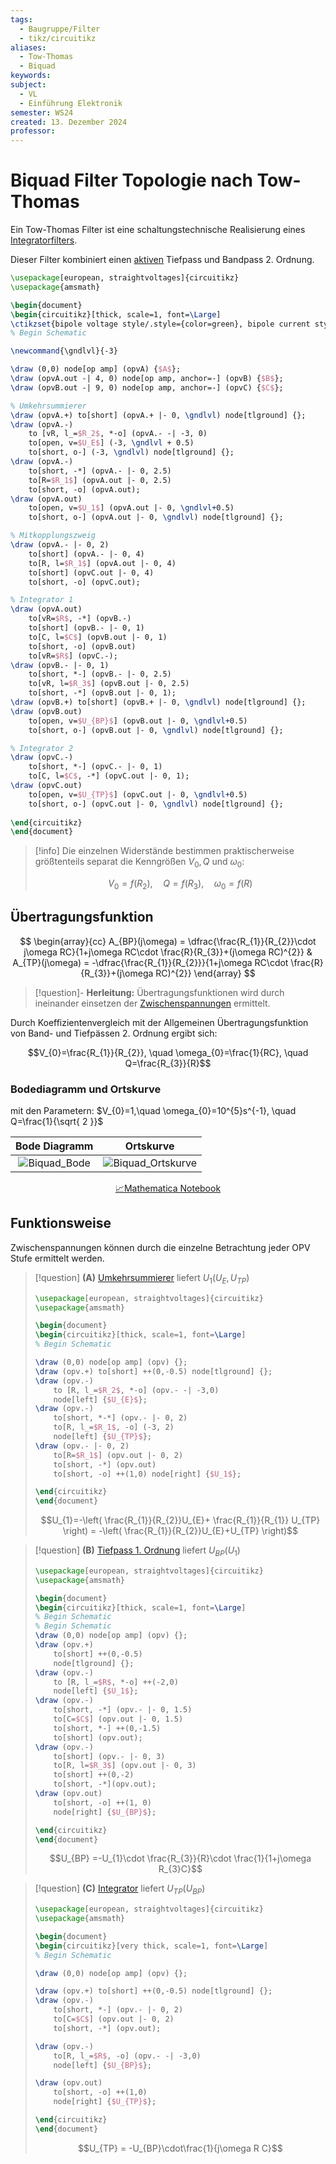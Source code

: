 ```yaml
---
tags:
  - Baugruppe/Filter
  - tikz/circuitikz
aliases:
  - Tow-Thomas
  - Biquad
keywords: 
subject:
  - VL
  - Einführung Elektronik
semester: WS24
created: 13. Dezember 2024
professor:
---
```

 

# Biquad Filter Topologie nach Tow-Thomas

Ein Tow-Thomas Filter ist eine schaltungstechnische Realisierung eines [Integratorfilters](OPV-Integrator.md#Integratorfilter).

Dieser Filter kombiniert einen [aktiven](Aktiver%20Filter.md) Tiefpass und Bandpass 2. Ordnung.

```tikz
\usepackage[european, straightvoltages]{circuitikz}
\usepackage{amsmath}

\begin{document}
\begin{circuitikz}[thick, scale=1, font=\Large]
\ctikzset{bipole voltage style/.style={color=green}, bipole current style/.style={color=red}}
% Begin Schematic

\newcommand{\gndlvl}{-3}

\draw (0,0) node[op amp] (opvA) {$A$};
\draw (opvA.out -| 4, 0) node[op amp, anchor=-] (opvB) {$B$};
\draw (opvB.out -| 9, 0) node[op amp, anchor=-] (opvC) {$C$};

% Umkehrsummierer
\draw (opvA.+) to[short] (opvA.+ |- 0, \gndlvl) node[tlground] {};
\draw (opvA.-)
    to [vR, l_=$R_2$, *-o] (opvA.- -| -3, 0)
    to[open, v=$U_E$] (-3, \gndlvl + 0.5)
    to[short, o-] (-3, \gndlvl) node[tlground] {};
\draw (opvA.-)
    to[short, -*] (opvA.- |- 0, 2.5)
    to[R=$R_1$] (opvA.out |- 0, 2.5)
    to[short, -o] (opvA.out);
\draw (opvA.out)
    to[open, v=$U_1$] (opvA.out |- 0, \gndlvl+0.5)
    to[short, o-] (opvA.out |- 0, \gndlvl) node[tlground] {};

% Mitkopplungszweig
\draw (opvA.- |- 0, 2)
    to[short] (opvA.- |- 0, 4)
    to[R, l=$R_1$] (opvA.out |- 0, 4)
    to[short] (opvC.out |- 0, 4)
    to[short, -o] (opvC.out);

% Integrator 1
\draw (opvA.out)
    to[vR=$R$, -*] (opvB.-)
    to[short] (opvB.- |- 0, 1)
    to[C, l=$C$] (opvB.out |- 0, 1)
    to[short, -o] (opvB.out)
    to[vR=$R$] (opvC.-);
\draw (opvB.- |- 0, 1)
    to[short, *-] (opvB.- |- 0, 2.5)
    to[vR, l=$R_3$] (opvB.out |- 0, 2.5)
    to[short, -*] (opvB.out |- 0, 1);
\draw (opvB.+) to[short] (opvB.+ |- 0, \gndlvl) node[tlground] {};
\draw (opvB.out)
    to[open, v=$U_{BP}$] (opvB.out |- 0, \gndlvl+0.5)
    to[short, o-] (opvB.out |- 0, \gndlvl) node[tlground] {};

% Integrator 2
\draw (opvC.-)
    to[short, *-] (opvC.- |- 0, 1)
    to[C, l=$C$, -*] (opvC.out |- 0, 1);
\draw (opvC.out)
    to[open, v=$U_{TP}$] (opvC.out |- 0, \gndlvl+0.5)
    to[short, o-] (opvC.out |- 0, \gndlvl) node[tlground] {};
    
\end{circuitikz}
\end{document}
```

> [!info] Die einzelnen Widerstände bestimmen praktischerweise größtenteils separat die Kenngrößen $V_{0}, Q$ und $\omega_{0}$:
> 
> $$V_{0}=f(R_{2}), \quad Q = f(R_{3}), \quad \omega_{0}=f(R)$$

## Übertragungsfunktion

$$
\begin{array}{cc}
A_{BP}(j\omega) = \dfrac{\frac{R_{1}}{R_{2}}\cdot j\omega RC}{1+j\omega RC\cdot \frac{R}{R_{3}}+(j\omega RC)^{2}} & A_{TP}(j\omega) = -\dfrac{\frac{R_{1}}{R_{2}}}{1+j\omega RC\cdot \frac{R}{R_{3}}+(j\omega RC)^{2}}
\end{array}
$$

> [!question]- **Herleitung:** 
> Übertragungsfunktionen wird durch ineinander einsetzen der [Zwischenspannungen](#Funktionsweise) ermittelt.

Durch Koeffizientenvergleich mit der Allgemeinen Übertragungsfunktion von Band- und Tiefpässen 2. Ordnung ergibt sich:

$$V_{0}=\frac{R_{1}}{R_{2}}, \quad \omega_{0}=\frac{1}{RC}, \quad Q=\frac{R_{3}}{R}$$

### Bodediagramm und Ortskurve

mit den Parametern: $V_{0}=1,\quad \omega_{0}=10^{5}s^{-1}, \quad Q=\frac{1}{\sqrt{ 2 }}$

|             Bode Diagramm              |                    Ortskurve                     |
| :------------------------------------: | :----------------------------------------------: |
| ![Biquad_Bode](assets/Biquad_Bode.png) | ![Biquad_Ortskurve](assets/Biquad_Ortskurve.png) |

<center><a href="../Simulationen/Biquad.nb" class="internal-link">📈Mathematica Notebook</a></center>

## Funktionsweise

Zwischenspannungen können durch die einzelne Betrachtung jeder OPV Stufe ermittelt werden.

> [!question] **(A)** [Umkehrsummierer](OPV-Addierer.md) liefert $U_{1}(U_{E}, U_{TP})$
> 
> ```tikz
> \usepackage[european, straightvoltages]{circuitikz}
> \usepackage{amsmath}
> 
> \begin{document}
> \begin{circuitikz}[thick, scale=1, font=\Large]
> % Begin Schematic
> 
> \draw (0,0) node[op amp] (opv) {};
> \draw (opv.+) to[short] ++(0,-0.5) node[tlground] {};
> \draw (opv.-)
>     to [R, l_=$R_2$, *-o] (opv.- -| -3,0)
>     node[left] {$U_{E}$};
> \draw (opv.-)
>     to[short, *-*] (opv.- |- 0, 2)
>     to[R, l_=$R_1$, -o] (-3, 2)
>     node[left] {$U_{TP}$};
> \draw (opv.- |- 0, 2)
>     to[R=$R_1$] (opv.out |- 0, 2)
>     to[short, -*] (opv.out)
>     to[short, -o] ++(1,0) node[right] {$U_1$};
> 
> \end{circuitikz}
> \end{document}
> ```
> 
> $$U_{1}=-\left( \frac{R_{1}}{R_{2}}U_{E}+ \frac{R_{1}}{R_{1}} U_{TP} \right) = -\left( \frac{R_{1}}{R_{2}}U_{E}+U_{TP} \right)$$

> [!question] **(B)** [Tiefpass 1. Ordnung](Aktiver%20Filter.md#Tiefpass) liefert $U_{BP}(U_{1})$
> 
> ```tikz
> \usepackage[european, straightvoltages]{circuitikz}
> \usepackage{amsmath}
> 
> \begin{document}
> \begin{circuitikz}[thick, scale=1, font=\Large]
> % Begin Schematic
> % Begin Schematic
> \draw (0,0) node[op amp] (opv) {};
> \draw (opv.+)
>     to[short] ++(0,-0.5)
>     node[tlground] {};
> \draw (opv.-)
>     to [R, l_=$R$, *-o] ++(-2,0)
>     node[left] {$U_1$};
> \draw (opv.-)
>     to[short, -*] (opv.- |- 0, 1.5)
>     to[C=$C$] (opv.out |- 0, 1.5)
>     to[short, *-] ++(0,-1.5)
>     to[short] (opv.out);
> \draw (opv.-)
>     to[short] (opv.- |- 0, 3)
>     to[R, l=$R_3$] (opv.out |- 0, 3)
>     to[short] ++(0,-2)
>     to[short, -*](opv.out);
> \draw (opv.out)
>     to[short, -o] ++(1, 0)
>     node[right] {$U_{BP}$};
> 
> \end{circuitikz}
> \end{document}
> ```
> 
> $$U_{BP} =-U_{1}\cdot \frac{R_{3}}{R}\cdot \frac{1}{1+j\omega R_{3}C}$$

> [!question] **(C)** [Integrator](OPV-Integrator.md) liefert $U_{TP}(U_{BP})$
> 
> ```tikz
> \usepackage[european, straightvoltages]{circuitikz}
> \usepackage{amsmath}
> 
> \begin{document}
> \begin{circuitikz}[very thick, scale=1, font=\Large]
> % Begin Schematic
> 
> \draw (0,0) node[op amp] (opv) {};
> 
> \draw (opv.+) to[short] ++(0,-0.5) node[tlground] {};
> \draw (opv.-)
>     to[short, *-] (opv.- |- 0, 2)
>     to[C=$C$] (opv.out |- 0, 2)
>     to[short, -*] (opv.out);
> 
> \draw (opv.-)
>     to[R, l_=$R$, -o] (opv.- -| -3,0)
>     node[left] {$U_{BP}$};
> 
> \draw (opv.out)
>     to[short, -o] ++(1,0)
>     node[right] {$U_{TP}$};
> 
> \end{circuitikz}
> \end{document}
> ```
> 
> $$U_{TP} = -U_{BP}\cdot\frac{1}{j\omega R C}$$